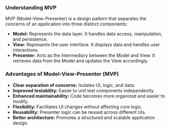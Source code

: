 ### Understanding MVP

MVP (Model-View-Presenter) is a design pattern that separates the concerns of an application into
three distinct components:

- **Model:** Represents the data layer. It handles data access, manipulation, and persistence.
- **View:** Represents the user interface. It displays data and handles user interactions.
- **Presenter:** Acts as the intermediary between the Model and View. It retrieves data from the
  Model and updates the View accordingly.

### Advantages of Model-View-Presenter (MVP)

- **Clear separation of concerns:** Isolates UI, logic, and data.
- **Improved testability:** Easier to unit test components independently.
- **Enhanced maintainability:** Code becomes more organized and easier to modify.
- **Flexibility:** Facilitates UI changes without affecting core logic.
- **Reusability:** Presenter logic can be reused across different UIs.
- **Better architecture:** Promotes a structured and scalable application design.